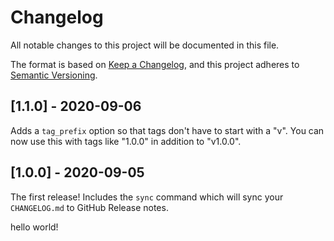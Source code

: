 # Changelog

All notable changes to this project will be documented in this file.

The format is based on [Keep a Changelog](https://keepachangelog.com/en/1.0.0/),
and this project adheres to [Semantic Versioning](https://semver.org/spec/v2.0.0.html).

## [1.1.0] - 2020-09-06

Adds a `tag_prefix` option so that tags don't have to start with a "v". You can now use this with tags like "1.0.0" in addition to "v1.0.0".

## [1.0.0] - 2020-09-05

The first release! Includes the `sync` command which will sync your `CHANGELOG.md` to GitHub Release notes.

hello world!
